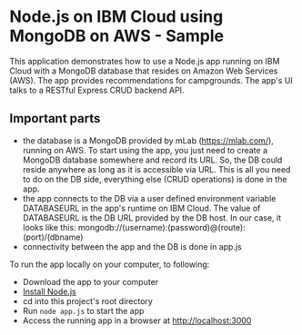 # Node.js on IBM Cloud using MongoDB on AWS - Sample

This application demonstrates how to use a Node.js app running on IBM Cloud with a MongoDB database that resides on Amazon Web Services (AWS). The app provides recommendations for campgrounds. The app's UI talks to a RESTful Express CRUD backend API.

## Important parts
+ the database is a MongoDB provided by mLab (https://mlab.com/), running on AWS. To start using the app, you just need to create a MongoDB database somewhere and record its URL. So, the DB could reside anywhere as long as it is accessible via URL. This is all you need to do on the DB side, everything else (CRUD operations) is done in the app.   
+ the app connects to the DB via a user defined environment variable DATABASEURL in the app's runtime on IBM Cloud. The value of DATABASEURL is the DB URL provided by the DB host. In our case, it looks like this: mongodb://(username):(password)@(route):(port)/(dbname)
+ connectivity between the app and the DB is done in app.js

To run the app locally on your computer, to following:

+ Download the app to your computer
+ [Install Node.js][]
+ cd into this project's root directory
+ Run `node app.js` to start the app
+ Access the running app in a browser at <http://localhost:3000>

[Install Node.js]: https://nodejs.org/en/download/
